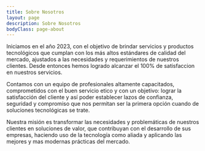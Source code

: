 ```yaml
---
title: Sobre Nosotros
layout: page
description: Sobre Nosotros
bodyClass: page-about
---
```



Iniciamos en el año 2023, con el objetivo de brindar servicios y productos tecnológicos que cumplan con los más altos estándares de calidad del mercado, ajustados a las necesidades y requerimientos de nuestros clientes. Desde entonces hemos logrado alcanzar el 100% de satisfaccion en nuestros servicios.

Contamos con un equipo de profesionales altamente capacitados, comprometidos con el buen servicio etico y con un objetivo: lograr la satisfacción del cliente y así poder establecer lazos de confianza, seguridad y compromiso que nos permitan ser la primera opción cuando de soluciones tecnológicas se trate.

Nuestra misión es transformar las necesidades y problemáticas de nuestros clientes en soluciones de valor, que contribuyan con el desarrollo de sus empresas, haciendo uso de la tecnología como aliada y aplicando las mejores y mas modernas prácticas del mercado.


